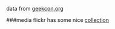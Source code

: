 data from [geekcon.org](http://www.geekcon.org/) 


###media
flickr has some nice [collection](https://www.flickr.com/search/?text=geekcon&view_all=1) 
